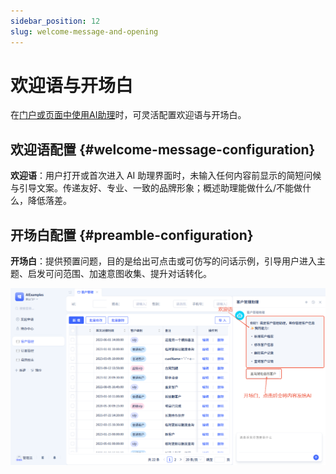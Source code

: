 ```yaml
---
sidebar_position: 12
slug: welcome-message-and-opening
---
```


# 欢迎语与开场白

在[门户或页面中使用AI助理](../using-ai-in-portals-and-pages)时，可灵活配置欢迎语与开场白。

## 欢迎语配置 {#welcome-message-configuration}

**欢迎语**：用户打开或首次进入 AI 助理界面时，未输入任何内容前显示的简短问候与引导文案。传递友好、专业、一致的品牌形象；概述助理能做什么/不能做什么，降低落差。

## 开场白配置 {#preamble-configuration}

**开场白**：提供预置问题，目的是给出可点击或可仿写的问话示例，引导用户进入主题、启发可问范围、加速意图收集、提升对话转化。

![AI助理-欢迎语](./img/assistant/assistant-welcome.png)

